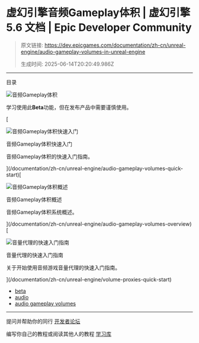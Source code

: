 # 虚幻引擎音频Gameplay体积 | 虚幻引擎 5.6 文档 | Epic Developer Community

> 原文链接: https://dev.epicgames.com/documentation/zh-cn/unreal-engine/audio-gameplay-volumes-in-unreal-engine
> 
> 生成时间: 2025-06-14T20:20:49.986Z

---

目录

![音频Gameplay体积](https://dev.epicgames.com/community/api/documentation/image/fc75fdf7-712a-431b-9dc8-d8ae80063e01?resizing_type=fill&width=1920&height=335)

学习使用此**Beta**功能，但在发布产品中需要谨慎使用。

[

![音频Gameplay体积快速入门](https://d1iv7db44yhgxn.cloudfront.net/documentation/images/00a2d725-8a7d-4547-b967-0c549d2bd8cf/topic.png)

音频Gameplay体积快速入门

音频Gameplay体积的快速入门指南。





](/documentation/zh-cn/unreal-engine/audio-gameplay-volumes-quick-start)[

![音频Gameplay体积概述](https://d1iv7db44yhgxn.cloudfront.net/documentation/images/85fe8921-a493-4924-8462-cbe0b5296d1a/topic.png)

音频Gameplay体积概述

音频Gameplay体积系统概述。





](/documentation/zh-cn/unreal-engine/audio-gameplay-volumes-overview)[

![音量代理的快速入门指南](https://d1iv7db44yhgxn.cloudfront.net/documentation/images/50e954b3-8b80-42b7-b0d3-c9e1e8a24ac8/topic.png)

音量代理的快速入门指南

关于开始使用音频游戏音量代理的快速入门指南。





](/documentation/zh-cn/unreal-engine/volume-proxies-quick-start)

-   [beta](https://dev.epicgames.com/community/search?query=beta)
-   [audio](https://dev.epicgames.com/community/search?query=audio)
-   [audio gameplay volumes](https://dev.epicgames.com/community/search?query=audio%20gameplay%20volumes)

* * *

提问并帮助你的同行 [开发者论坛](https://forums.unrealengine.com/categories?tag=unreal-engine)

编写你自己的教程或阅读其他人的教程 [学习库](https://dev.epicgames.com/community/unreal-engine/learning)